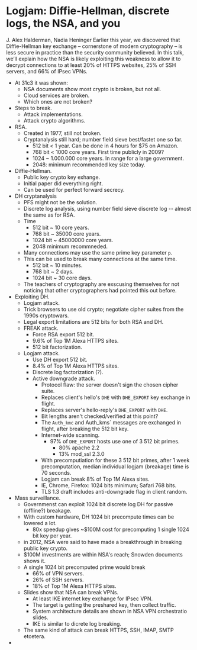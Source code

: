 # Logjam: Diffie-Hellman, discrete logs, the NSA, and you
J. Alex Halderman, Nadia Heninger
Earlier this year, we discovered that Diffie-Hellman key
 exchange – cornerstone of modern cryptography – is less
 secure in practice than the security community believed. In this
 talk, we’ll explain how the NSA is likely exploiting this weakness to
 allow it to decrypt connections to at least 20% of HTTPS websites, 25% of SSH servers, and 66% of IPsec VPNs.

- At 31c3 it was shown:
	- NSA documents show most crypto is broken, but not all.
	- Cloud services are broken.
	- Which ones are not broken?
- Steps to break.
	- Attack implementations.
	- Attack crypto algorithms.
- RSA.
	- Created in 1977, still not broken.
	- Cryptanalysis still hard; number field sieve best/fastet one so far.
		- 512 bit < 1 year. Can be done in 4 hours for $75 on Amazon.
		- 768 bit < 1000 core years. First time publicly in 2009?
		- 1024 ~ 1.000.000 core years. In range for a large government.
		- 2048: minimum recommended key size today.
- Diffie-Hellman.
	- Public key crypto key exhange.
	- Initial paper did everything right.
	- Can be used for perfect forward secrecy.
- DH cryptanalysis
	- PFS might not be the solution.
	- Discrete log analysis, using number field sieve discrete log -- almost the same as for RSA.
	- Time
		- 512 bit ~ 10 core years.
		- 768 bit ~ 35000 core years.
		- 1024 bit ~ 45000000 core years.
		- 2048 minimum recommneded.
	- Many connections may use the same prime key parameter `p`.
	- This can be used to break many connections at the same time.
		- 512 bit ~ 10 minutes.
		- 768 bit ~ 2 days.
		- 1024 bit ~ 30 core days.
	- The teachers of cryptography are exscusing themselves for not noticing that other cryptographers had pointed this out before.
- Exploiting DH.
	- Logjam attack.
	- Trick browsers to use old crypto; negotiate cipher suites from the 1990s cryptowars.
	- Legal export limitations are 512 bits for both RSA and DH.
	- FREAK attack.
		- Force RSA export 512 bit.
		- 9.6% of Top 1M Alexa HTTPS sites.
		- 512 bit factorization.
	- Logjam attack.
		- Use DH export 512 bit.
		- 8.4% of Top 1M Alexa HTTPS sites.
		- Discrete log factorization (?).
		- Active downgrade attack.
			- Protocol flaw: the server doesn't sign the chosen cipher suite.
			- Replaces client's hello's `DHE` with `DHE_EXPORT` key exchange in flight.
			- Replaces server's hello-reply's `DHE_EXPORT` with `DHE`.
			- Bit lengths aren't checked/verified at this point?
			- The `Auth_kmc` and Auth_kms` messages are exchanged in flight, after breaking the 512 bit key.
			- Internet-wide scanning.
				- 97% of `DHE_EXPORT` hosts use one of 3 512 bit primes.
					- 80% apache 2.2
					- 13% mod_ssl 2.3.0
			- With precomputiation for these 3 512 bit primes, after 1 week precomputation, median individual logjam (breakage) time is 70 seconds.
			- Logjam can break 8% of Top 1M Alexa sites.
			- IE, Chrome, Firefox: 1024 bits minimum; Safari 768 bits.
			- TLS 1.3 draft includes anti-downgrade flag in client random.
- Mass surveillance.
	- Governmenst can exploit 1024 bit discrete log DH for passive (offline?) breakage.
	- With custom hardware, DH 1024 bit precompute times can be lowered a lot.
		- 80x speedup gives ~$100M cost for precomputing 1 single 1024 bit key per year.
	- in 2012, NSA were said to have made a breakthrough in breaking public key crypto.
	- $100M investments are within NSA's reach; Snowden documents shows it.
	- A single 1024 bit precomputed prime would break
		- 66% of VPN servers.
		- 26% of SSH servers.
		- 18% of Top 1M Alexa HTTPS sites.
	- Slides show that NSA can break VPNs.
		- At least IKE internet key exchange for IPsec VPN.
		- The target is getting the preshared key, then collect traffic.
		- System architecture details are shown in NSA VPN orchestratio slides.
		- IKE is similar to dicrete log breaking.
	- The same kind of attack can break HTTPS, SSH, IMAP, SMTP etcetera.
- 